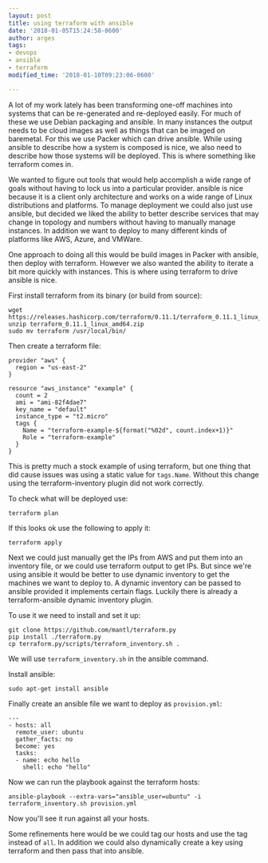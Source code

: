 ```yaml
---
layout: post
title: using terraform with ansible
date: '2018-01-05T15:24:58-0600'
author: arges
tags:
- devops
- ansible
- terraform
modified_time: '2018-01-10T09:23:06-0600'

---
```


A lot of my work lately has been transforming one-off machines into systems
that can be re-generated and re-deployed easily. For much of these we use
Debian packaging and ansible. In many instances the output needs to be cloud
images as well as things that can be imaged on baremetal. For this we use
Packer which can drive ansible. While using ansible to describe how a system is
composed is nice, we also need to describe how those systems will be deployed.
This is where something like terraform comes in.

We wanted to figure out tools that would help accomplish a wide range of goals
without having to lock us into a particular provider. ansible is nice because it
is a client only architecture and works on a wide range of Linux distributions
and platforms. To manage deployment we could also just use ansible, but decided
we liked the ability to better describe services that may change in topology
and numbers without having to manually manage instances. In addition we want to
deploy to many different kinds of platforms like AWS, Azure, and VMWare.

One approach to doing all this would be build images in Packer with ansible,
then deploy with terraform. However we also wanted the ability to iterate a bit
more quickly with instances. This is where using terraform to drive ansible is
nice.

First install terraform from its binary (or build from source):
```
wget https://releases.hashicorp.com/terraform/0.11.1/terraform_0.11.1_linux_amd64.zip
unzip terraform_0.11.1_linux_amd64.zip
sudo mv terraform /usr/local/bin/
```

Then create a terraform file:
```
provider "aws" {
  region = "us-east-2"
}

resource "aws_instance" "example" {
  count = 2
  ami = "ami-82f4dae7"
  key_name = "default"
  instance_type = "t2.micro"
  tags {
    Name = "terraform-example-${format("%02d", count.index+1)}"
    Role = "terraform-example"
  }
}

```

This is pretty much a stock example of using terraform, but one thing that did
cause issues was using a static value for `tags.Name`. Without this change
using the terraform-inventory plugin did not work correctly.

To check what will be deployed use:
```
terraform plan
```

If this looks ok use the following to apply it:
```
terraform apply
```

Next we could just manually get the IPs from AWS and put them into an inventory
file, or we could use terraform output to get IPs. But since we're using
ansible it would be better to use dynamic inventory to get the machines we want
to deploy to. A dynamic inventory can be passed to ansible provided it
implements certain flags. Luckily there is already a terraform-ansible dynamic
inventory plugin.

To use it we need to install and set it up:
```
git clone https://github.com/mantl/terraform.py
pip install ./terraform.py
cp terraform.py/scripts/terraform_inventory.sh .
```

We will use `terraform_inventory.sh` in the ansible command.

Install ansible:
```
sudo apt-get install ansible

```

Finally create an ansible file we want to deploy as `provision.yml`:
```
---
- hosts: all
  remote_user: ubuntu
  gather_facts: no
  become: yes
  tasks:
  - name: echo hello
    shell: echo "hello"

```

Now we can run the playbook against the terraform hosts:
```
ansible-playbook --extra-vars="ansible_user=ubuntu" -i terraform_inventory.sh provision.yml
```

Now you'll see it run against all your hosts.

Some refinements here would be we could tag our hosts and use the tag instead
of `all`. In addition we could also dynamically create a key using terraform
and then pass that into ansible.
